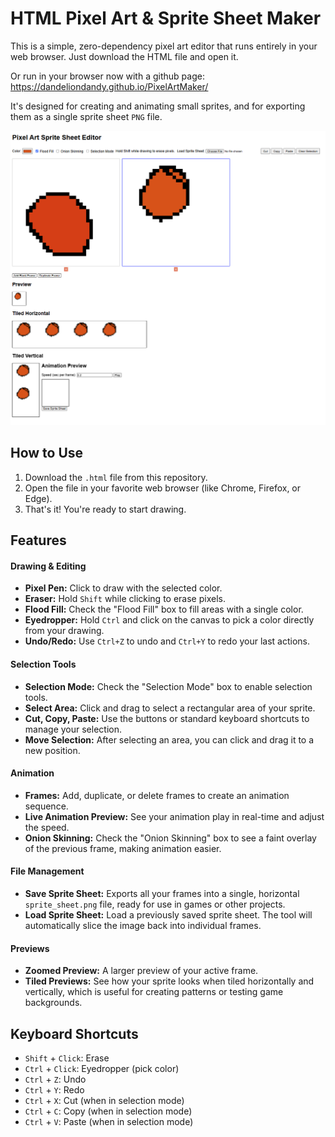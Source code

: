 # HTML Pixel Art & Sprite Sheet Maker

This is a simple, zero-dependency pixel art editor that runs entirely in your web browser. Just download the HTML file and open it.

Or run in your browser now with a github page: https://dandeliondandy.github.io/PixelArtMaker/

It's designed for creating and animating small sprites, and for exporting them as a single sprite sheet `PNG` file.

![Screenshot of the pixel art editor interface](pixelartmaker.png)

## How to Use

1.  Download the `.html` file from this repository.
2.  Open the file in your favorite web browser (like Chrome, Firefox, or Edge).
3.  That's it! You're ready to start drawing.

## Features

#### Drawing & Editing
*   **Pixel Pen:** Click to draw with the selected color.
*   **Eraser:** Hold `Shift` while clicking to erase pixels.
*   **Flood Fill:** Check the "Flood Fill" box to fill areas with a single color.
*   **Eyedropper:** Hold `Ctrl` and click on the canvas to pick a color directly from your drawing.
*   **Undo/Redo:** Use `Ctrl+Z` to undo and `Ctrl+Y` to redo your last actions.

#### Selection Tools
*   **Selection Mode:** Check the "Selection Mode" box to enable selection tools.
*   **Select Area:** Click and drag to select a rectangular area of your sprite.
*   **Cut, Copy, Paste:** Use the buttons or standard keyboard shortcuts to manage your selection.
*   **Move Selection:** After selecting an area, you can click and drag it to a new position.

#### Animation
*   **Frames:** Add, duplicate, or delete frames to create an animation sequence.
*   **Live Animation Preview:** See your animation play in real-time and adjust the speed.
*   **Onion Skinning:** Check the "Onion Skinning" box to see a faint overlay of the previous frame, making animation easier.

#### File Management
*   **Save Sprite Sheet:** Exports all your frames into a single, horizontal `sprite_sheet.png` file, ready for use in games or other projects.
*   **Load Sprite Sheet:** Load a previously saved sprite sheet. The tool will automatically slice the image back into individual frames.

#### Previews
*   **Zoomed Preview:** A larger preview of your active frame.
*   **Tiled Previews:** See how your sprite looks when tiled horizontally and vertically, which is useful for creating patterns or testing game backgrounds.

## Keyboard Shortcuts

*   `Shift` + `Click`: Erase
*   `Ctrl` + `Click`: Eyedropper (pick color)
*   `Ctrl` + `Z`: Undo
*   `Ctrl` + `Y`: Redo
*   `Ctrl` + `X`: Cut (when in selection mode)
*   `Ctrl` + `C`: Copy (when in selection mode)
*   `Ctrl` + `V`: Paste (when in selection mode)
